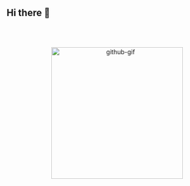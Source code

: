 ## Hi there 👋

<br>
<br>

<p align="center">
   <img align='center' alt="github-gif" src="https://user-images.githubusercontent.com/5713670/87202985-820dcb80-c2b6-11ea-9f56-7ec461c497c3.gif" width="300">
</p>
